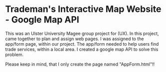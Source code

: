 # Trademan's Interactive Map Website - Google Map API

This was an Ulster University Magee group project for (UX). In this project, came together to plan and assign web pages. I was assigned to the app/form page, within our project. The app/form needed to help users find trade services, within a local area. I created a google map API to solve this problem.

Please keep in mind, that I only create the page named "AppForm.html"!!
